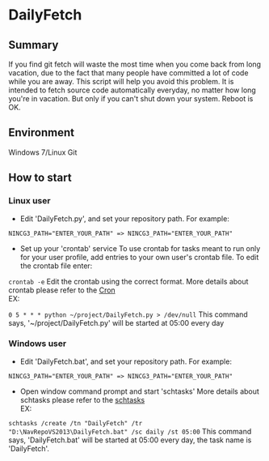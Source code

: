 # DailyFetch
## Summary
If you find git fetch will waste the most time when you come back from long vacation, due to the fact that many people have committed a lot of code while you are away. This script will help you avoid this problem. It is intended to fetch source code automatically everyday, no matter how long you're in vacation. But only if you can't shut down your system. Reboot is OK.

## Environment
Windows 7/Linux
Git

## How to start
### Linux user
- Edit 'DailyFetch.py', and set your repository path. For example:

`NINCG3_PATH="ENTER_YOUR_PATH" => NINCG3_PATH="ENTER_YOUR_PATH"`
- Set up your 'crontab' service
To use crontab for tasks meant to run only for your user profile, add entries to your own user's crontab file. To edit the crontab file enter: 

`crontab -e`
Edit the crontab using the correct format. More details about crontab please refer to the [Cron](https://en.wikipedia.org/wiki/Cron)<br />
EX:

`0 5 * * * python ~/project/DailyFetch.py > /dev/null`
This command says, '~/project/DailyFetch.py' will be started at 05:00 every day

### Windows user
- Edit 'DailyFetch.bat', and set your repository path. For example:

`NINCG3_PATH="ENTER_YOUR_PATH" => NINCG3_PATH="ENTER_YOUR_PATH"`
- Open window command prompt and start 'schtasks'
More details about schtasks please refer to the [schtasks](https://technet.microsoft.com/en-us/library/cc725744%28v=ws.11%29.aspx)<br />
EX:

`schtasks /create /tn "DailyFetch" /tr "D:\NavRepoVS2013\DailyFetch.bat" /sc daily /st 05:00`
This command says, 'DailyFetch.bat' will be started at 05:00 every day, the task name is 'DailyFetch'.
